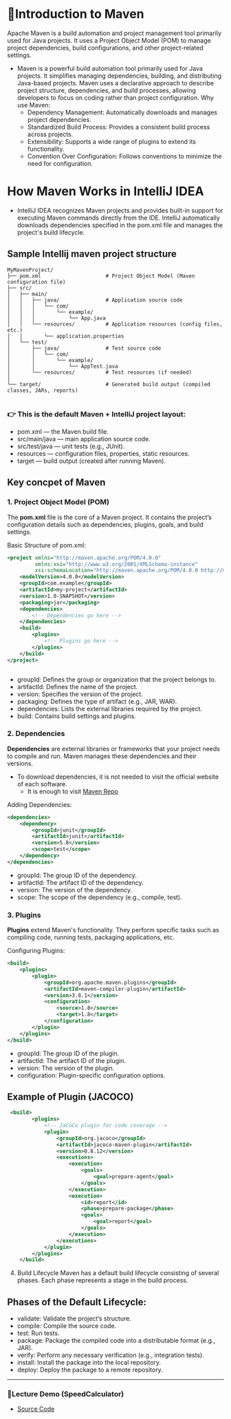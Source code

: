 # 📝Introduction to Maven
Apache Maven is a build automation and project management tool primarily used for Java projects. It uses a Project Object Model (POM) to manage project dependencies, build configurations, and other project-related settings.

* Maven is a powerful build automation tool primarily used for Java projects. It simplifies managing dependencies, building, and distributing Java-based projects. Maven uses a declarative approach to describe project structure, dependencies, and build processes, allowing developers to focus on coding rather than project configuration. Why use Maven:
  - Dependency Management: Automatically downloads and manages project dependencies.
  - Standardized Build Process: Provides a consistent build process across projects.
  - Extensibility: Supports a wide range of plugins to extend its functionality.
  - Convention Over Configuration: Follows conventions to minimize the need for configuration.
    
# How Maven Works in IntelliJ IDEA
* IntelliJ IDEA  recognizes Maven projects and provides built-in support for executing Maven commands directly from the IDE. IntelliJ automatically downloads dependencies specified in the pom.xml file and manages the project's build lifecycle.
  
## Sample Intellij maven project structure
```
MyMavenProject/  
├── pom.xml                     # Project Object Model (Maven configuration file)  
├── src/  
│   ├── main/  
│   │   ├── java/               # Application source code  
│   │   │   └── com/  
│   │   │       └── example/  
│   │   │           └── App.java  
│   │   └── resources/          # Application resources (config files, etc.)  
│   │       └── application.properties  
│   └── test/  
│       ├── java/               # Test source code  
│       │   └── com/  
│       │       └── example/  
│       │           └── AppTest.java  
│       └── resources/          # Test resources (if needed)  
│  
└── target/                     # Generated build output (compiled classes, JARs, reports)  


```
### 👉 This is the default Maven + IntelliJ project layout:

- pom.xml — the Maven build file.
- src/main/java — main application source code.
- src/test/java — unit tests (e.g., JUnit).
- resources — configuration files, properties, static resources.
- target — build output (created after running Maven).

## Key concpet of Maven

### 1. Project Object Model (POM)
The **pom.xml** file is the core of a Maven project. It contains the project’s configuration details such as dependencies, plugins, goals, and build settings.

Basic Structure of pom.xml:
```xml
<project xmlns="http://maven.apache.org/POM/4.0.0"
         xmlns:xsi="http://www.w3.org/2001/XMLSchema-instance"
         xsi:schemaLocation="http://maven.apache.org/POM/4.0.0 http://maven.apache.org/POM/4.0.0/maven-4.0.0.xsd">
    <modelVersion>4.0.0</modelVersion>
    <groupId>com.example</groupId>
    <artifactId>my-project</artifactId>
    <version>1.0-SNAPSHOT</version>
    <packaging>jar</packaging>
    <dependencies>
        <!-- Dependencies go here -->
    </dependencies>
    <build>
        <plugins>
            <!-- Plugins go here -->
        </plugins>
    </build>
</project>



```
- groupId: Defines the group or organization that the project belongs to.
- artifactId: Defines the name of the project.
- version: Specifies the version of the project.
- packaging: Defines the type of artifact (e.g., JAR, WAR).
- dependencies: Lists the external libraries required by the project.
- build: Contains build settings and plugins.

### 2. Dependencies
**Dependencies** are external libraries or frameworks that your project needs to compile and run. Maven manages these dependencies and their versions.

- To download dependencies, it is not needed to visit the official website of each software. 
  - It is enough to visit
           [Maven Repo](https://mvnrepository.com/)

Adding Dependencies:

```xml
<dependencies>
    <dependency>
        <groupId>junit</groupId>
        <artifactId>junit</artifactId>
        <version>5.8</version>
        <scope>test</scope>
    </dependency>
</dependencies>
```
- groupId: The group ID of the dependency.
- artifactId: The artifact ID of the dependency.
- version: The version of the dependency.
- scope: The scope of the dependency (e.g., compile, test).

### 3. Plugins
**Plugins** extend Maven's functionality. They perform specific tasks such as compiling code, running tests, packaging applications, etc.

Configuring Plugins:

```xml
<build>
    <plugins>
        <plugin>
            <groupId>org.apache.maven.plugins</groupId>
            <artifactId>maven-compiler-plugin</artifactId>
            <version>3.8.1</version>
            <configuration>
                <source>1.8</source>
                <target>1.8</target>
            </configuration>
        </plugin>
    </plugins>
</build>
```
- groupId: The group ID of the plugin.
- artifactId: The artifact ID of the plugin.
- version: The version of the plugin.
- configuration: Plugin-specific configuration options.

## Example of Plugin (JACOCO)

```xml
 <build>
        <plugins>
            <!-- JaCoCo plugin for code coverage -->
            <plugin>
                <groupId>org.jacoco</groupId>
                <artifactId>jacoco-maven-plugin</artifactId>
                <version>0.8.12</version>
                <executions>
                    <execution>
                        <goals>
                            <goal>prepare-agent</goal>
                        </goals>
                    </execution>
                    <execution>
                        <id>report</id>
                        <phase>prepare-package</phase>
                        <goals>
                            <goal>report</goal>
                        </goals>
                    </execution>
                </executions>
            </plugin>
        </plugins>
    </build>


```
4. Build Lifecycle
Maven has a default build lifecycle consisting of several phases. Each phase represents a stage in the build process.

## Phases of the Default Lifecycle:
- validate: Validate the project’s structure.
- compile: Compile the source code.
- test: Run tests.
- package: Package the compiled code into a distributable format (e.g., JAR).
- verify: Perform any necessary verification (e.g., integration tests).
- install: Install the package into the local repository.
- deploy: Deploy the package to a remote repository.
--------------------------------------------------------------
### 📌Lecture Demo (SpeedCalculator)
- [Source Code](https://github.com/ADirin/week4_inclass_speedcalculator)
  
